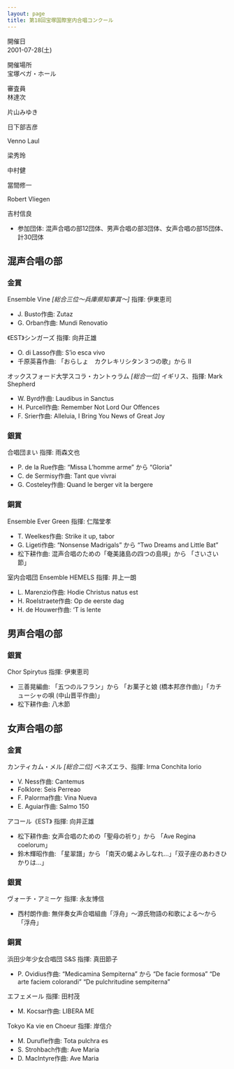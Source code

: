 ```yaml
---
layout: page
title: 第18回宝塚国際室内合唱コンクール
---
```

開催日  
2001-07-28(土)

開催場所  
宝塚ベガ・ホール

審査員  
林達次

片山みゆき

日下部吉彦

Venno Laul

梁秀玲

中村健

當間修一

Robert Vliegen

吉村信良

-   参加団体: 混声合唱の部12団体、男声合唱の部3団体、女声合唱の部15団体、計30団体

混声合唱の部
------------

### 金賞

<span class="choir-name">Ensemble Vine</span> *\[総合三位〜兵庫県知事賞〜\]*
指揮: 伊東恵司

-   J. Busto作曲: Zutaz
-   G. Orban作曲: Mundi Renovatio

<span class="choir-name">《EST》シンガーズ</span>
指揮: 向井正雄

-   O. di Lasso作曲: S’io esca vivo
-   千原英喜作曲: 「おらしょ　カクレキリシタン３つの歌」から Ⅱ

<span class="choir-name">オックスフォード大学スコラ・カントゥラム</span> *\[総合一位\]*
イギリス、指揮: Mark Shepherd

-   W. Byrd作曲: Laudibus in Sanctus
-   H. Purcell作曲: Remember Not Lord Our Offences
-   F. Srier作曲: Alleluia, I Bring You News of Great Joy

### 銀賞

<span class="choir-name">合唱団まい</span>
指揮: 雨森文也

-   P. de la Rue作曲: “Missa L’homme arme” から “Gloria”
-   C. de Sermisy作曲: Tant que vivrai
-   G. Costeley作曲: Quand le berger vit la bergere

### 銅賞

<span class="choir-name">Ensemble Ever Green</span>
指揮: 仁階堂孝

-   T. Weelkes作曲: Strike it up, tabor
-   G. Ligeti作曲: “Nonsense Madrigals” から “Two Dreams and Little Bat”
-   松下耕作曲: 混声合唱のための「奄美諸島の四つの島唄」から 「さいさい節」

<span class="choir-name">室内合唱団 Ensemble HEMELS</span>
指揮: 井上一朗

-   L. Marenzio作曲: Hodie Christus natus est
-   H. Roelstraete作曲: Op de eerste dag
-   H. de Houwer作曲: ‘T is lente

男声合唱の部
------------

### 銀賞

<span class="choir-name">Chor Spirytus</span>
指揮: 伊東恵司

-   三善晃編曲: 「五つのルフラン」から 「お菓子と娘 (橋本邦彦作曲)」「カチューシャの唄 (中山晋平作曲)」
-   松下耕作曲: 八木節

女声合唱の部
------------

### 金賞

<span class="choir-name">カンティカム・メル</span> *\[総合二位\]*
ベネズエラ、指揮: Irma Conchita Iorio

-   V. Ness作曲: Cantemus
-   Folklore: Seis Perreao
-   F. Palorma作曲: Vina Nueva
-   E. Aguiar作曲: Salmo 150

<span class="choir-name">アコール《EST》</span>
指揮: 向井正雄

-   松下耕作曲: 女声合唱のための「聖母の祈り」から 「Ave Regina coelorum」
-   鈴木輝昭作曲: 「星翠譜」から 「南天の蝎よみしなれ…」「双子座のあわきひかりは…」

### 銀賞

<span class="choir-name">ヴォーチ・アミーケ</span>
指揮: 永友博信

-   西村朗作曲: 無伴奏女声合唱組曲「浮舟」〜源氏物語の和歌による〜から 「浮舟」

### 銅賞

<span class="choir-name">浜田少年少女合唱団 S&S</span>
指揮: 真田節子

-   P. Ovidius作曲: “Medicamina Sempiterna” から “De facie formosa” “De arte faciem colorandi” “De pulchritudine sempiterna”

<span class="choir-name">エフェメール</span>
指揮: 田村茂

-   M. Kocsar作曲: LIBERA ME

<span class="choir-name">Tokyo Ka vie en Choeur</span>
指揮: 岸信介

-   M. Durufle作曲: Tota pulchra es
-   S. Strohbach作曲: Ave Maria
-   D. MacIntyre作曲: Ave Maria
